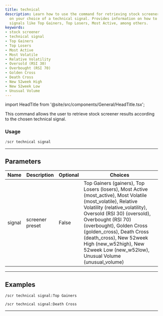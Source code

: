```yaml
---
title: technical
description: Learn how to use the command for retrieving stock screener results based
  on your choice of a technical signal. Provides information on how to use technical
  signals like Top Gainers, Top Losers, Most Active, among others.
keywords:
- stock screener
- technical signal
- Top Gainers
- Top Losers
- Most Active
- Most Volatile
- Relative Volatility
- Oversold (RSI 30)
- Overbought (RSI 70)
- Golden Cross
- Death Cross
- New 52week High
- New 52week Low
- Unusual Volume
---
```


import HeadTitle from '@site/src/components/General/HeadTitle.tsx';

<HeadTitle title="technical - Screeners - Discord - Reference | OpenBB Bot Docs" />

This command allows the user to retrieve stock screener results according to the chosen technical signal.

### Usage

```python wordwrap
/scr technical signal
```

---

## Parameters

| Name | Description | Optional | Choices |
| ---- | ----------- | -------- | ------- |
| signal | screener preset | False | Top Gainers (gainers), Top Losers (losers), Most Active (most_active), Most Volatile (most_volatile), Relative Volatility (relative_volatility), Oversold (RSI  30) (oversold), Overbought (RSI  70) (overbought), Golden Cross (golden_cross), Death Cross (death_cross), New 52week High (new_w52high), New 52week Low (new_w52low), Unusual Volume (unusual_volume) |


---

## Examples

```
/scr technical signal:Top Gainers
```
```
/scr technical signal:Death Cross
```

---

